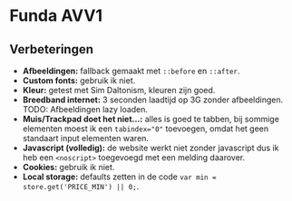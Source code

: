 # Funda AVV1

## Verbeteringen

- **Afbeeldingen:** fallback gemaakt met ```::before``` en ```::after```.
- **Custom fonts:** gebruik ik niet.
- **Kleur:** getest met Sim Daltonism, kleuren zijn goed.
- **Breedband internet:** 3 seconden laadtijd op 3G zonder afbeeldingen. TODO: Afbeeldingen lazy loaden.
- **Muis/Trackpad doet het niet...:** alles is goed te tabben, bij sommige elementen moest ik een ```tabindex="0"``` toevoegen, omdat het geen standaart input elementen waren.
- **Javascript (volledig):** de website werkt niet zonder javascript dus ik heb een ```<noscript>``` toegevoegd met een melding daarover.
- **Cookies:** gebruik ik niet.
- **Local storage:** defaults zetten in de code ```var min = store.get('PRICE_MIN') || 0;```.
